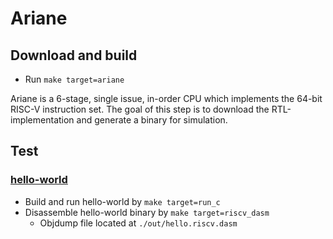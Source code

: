 # Ariane

## Download and build

* Run `make target=ariane`

Ariane is a 6-stage, single issue, in-order CPU which implements the 64-bit
RISC-V instruction set. The goal of this step is to download the
RTL-implementation and generate a binary for simulation.

## Test

### [hello-world](https://bitbucket.org/taylor-bsg/cse548-18sp-hw/src/master/hw1/src/hello.c)

* Build and run hello-world by `make target=run_c`
* Disassemble hello-world binary by `make target=riscv_dasm`
    * Objdump file located at `./out/hello.riscv.dasm`

